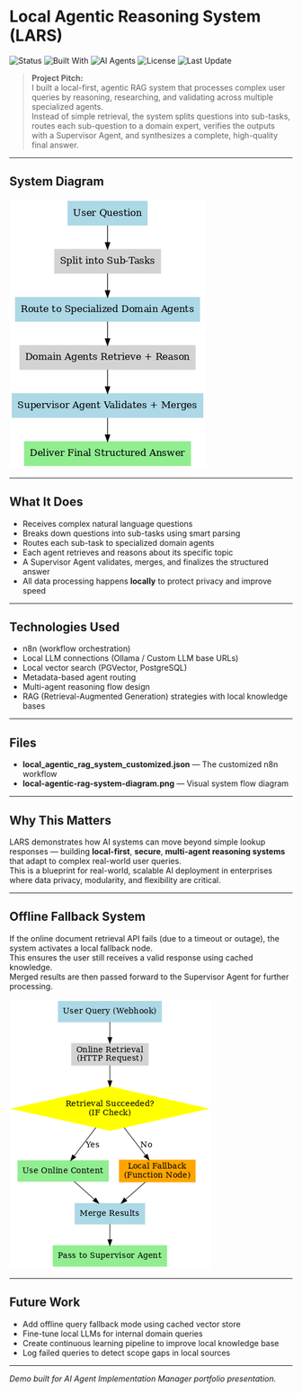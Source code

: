 # Local Agentic Reasoning System (LARS)

![Status](https://img.shields.io/badge/status-active-brightgreen)
![Built With](https://img.shields.io/badge/built%20with-n8n%20%7C%20Offline%20Fallback%20%7C%20LangChain-blue)
![AI Agents](https://img.shields.io/badge/agents-Local%20Retriever%20%7C%20Supervisor-purple)
![License](https://img.shields.io/badge/license-MIT-lightgrey)
![Last Update](https://img.shields.io/github/last-commit/Isaac24Karat/local-agentic-reasoning-system)


> **Project Pitch:**  
> I built a local-first, agentic RAG system that processes complex user queries by reasoning, researching, and validating across multiple specialized agents.  
> Instead of simple retrieval, the system splits questions into sub-tasks, routes each sub-question to a domain expert, verifies the outputs with a Supervisor Agent, and synthesizes a complete, high-quality final answer.

---

## System Diagram

![Local Agentic RAG System Diagram](local-agentic-rag-system-diagram.png)

---

## What It Does
- Receives complex natural language questions
- Breaks down questions into sub-tasks using smart parsing
- Routes each sub-task to specialized domain agents
- Each agent retrieves and reasons about its specific topic
- A Supervisor Agent validates, merges, and finalizes the structured answer
- All data processing happens **locally** to protect privacy and improve speed

---

## Technologies Used
- n8n (workflow orchestration)
- Local LLM connections (Ollama / Custom LLM base URLs)
- Local vector search (PGVector, PostgreSQL)
- Metadata-based agent routing
- Multi-agent reasoning flow design
- RAG (Retrieval-Augmented Generation) strategies with local knowledge bases

---

## Files
- **local_agentic_rag_system_customized.json** — The customized n8n workflow
- **local-agentic-rag-system-diagram.png** — Visual system flow diagram

---

## Why This Matters
LARS demonstrates how AI systems can move beyond simple lookup responses — building **local-first**, **secure**, **multi-agent reasoning systems** that adapt to complex real-world user queries.  
This is a blueprint for real-world, scalable AI deployment in enterprises where data privacy, modularity, and flexibility are critical.

---

## Offline Fallback System

If the online document retrieval API fails (due to a timeout or outage), the system activates a local fallback node.  
This ensures the user still receives a valid response using cached knowledge.  
Merged results are then passed forward to the Supervisor Agent for further processing.


![Local Agentic RAG System Diagram](local-agentic-reasoning-diagram-v2.png)

---

## Future Work

- Add offline query fallback mode using cached vector store
- Fine-tune local LLMs for internal domain queries
- Create continuous learning pipeline to improve local knowledge base
- Log failed queries to detect scope gaps in local sources

---
*Demo built for AI Agent Implementation Manager portfolio presentation.*
